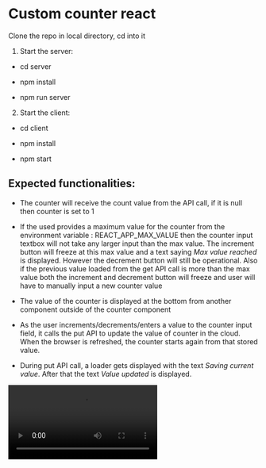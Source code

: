 
  

# Custom counter react

  

Clone the repo in local directory, cd into it

  

1. Start the server:

  

- cd server

- npm install

- npm run server

  

2. Start the client:

  

- cd client

- npm install

- npm start

  

## Expected functionalities:

  

- The counter will receive the count value from the API call, if it is null then counter is set to 1

- If the used provides a maximum value for the counter from the environment variable : REACT_APP_MAX_VALUE then the counter input textbox will not take any larger input than the max value. The increment button will freeze at this max value and a text saying *Max value reached* is displayed. However the decrement button will still be operational.
Also if the previous value loaded from the get API call is more than the max value both the increment and decrement button will freeze and user will have to manually input a new counter value

- The value of the counter is displayed at the bottom from another component outside of the counter component

- As the user increments/decrements/enters a value to the counter input field, it calls the put API to update the value of counter in the cloud. When the browser is refreshed, the counter starts again from that stored value.

- During put API call, a loader gets displayed with the text *Saving current value*. After that the text *Value updated* is displayed.

![Counter Demo](./client/src/components/assets/demo.mp4)
